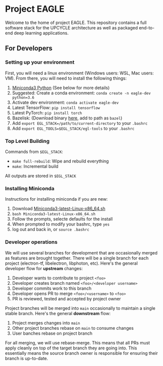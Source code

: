 # Project EAGLE
Welcome to the home of project EAGLE. This repository contains a full software
stack for the UPCYCLE architecture as well as packaged end-to-end deep learning
applications.

## For Developers
### Setting up your environment
First, you will need a linux environment (Windows users: WSL, Mac users: VM).
From there, you will need to install the following things:
1. [Miniconda3 Python](https://docs.conda.io/en/latest/miniconda.html) (See below for more details)
2. Suggested: Create a conda environment: `conda create -n eagle-dev python=3.6`
3. Activate dev environment: `conda activate eagle-dev`
4. Latest TensorFlow: `pip install tensorflow`
5. Latest PyTorch: `pip install torch`
6. Bazelisk: (Download binary [here](https://github.com/bazelbuild/bazelisk/releases), add to path as `bazel`)
7. Add `export EGL_STACK=/path/to/current-directory` to your `.bashrc`
8. Add `export EGL_TOOLS=$EGL_STACK/egl-tools` to your `.bashrc`

### Top Level Building
Commands from `$EGL_STACK`:
* `make full-rebuild`: Wipe and rebuild everything
* `make`: Incremental build

All outputs are stored in `$EGL_STACK`

### Installing Miniconda
Instructions for installing miniconda if you are new:
1. Download [Miniconda3-latest-Linux-x86_64.sh](https://docs.conda.io/en/latest/miniconda.html)
2. `bash Miniconda3-latest-Linux-x86_64.sh`
3. Follow the prompts, selecte defaults for the install
4. When prompted to modify your bashrc, type `yes`
5. log out and back in, or `source .bashrc`

### Developer operations
We will use several branches for development that are occasionally merged as
features are brought together. There will be a single branch for each project
(electron-tf, libelectron, libphoton, etc). Here's the general developer flow
for **upstream** changes:

1. Developer wants to contribute to project `<foo>`
2. Developer creates branch named `<foo>/<developer username>`
3. Developer commits work to this branch
4. Developer opens PR to merge `<foo>/<username>` to `<foo>`
5. PR is reviewed, tested and accepted by project owner

Project branches will be merged into `main` occasionally to maintain a single
stable branch. Here's the general **downstream** flow:

1. Project merges changes into `main`
2. Other project branches rebase on `main` to consume changes
3. User banches rebase on project branch

For all merging, we will use rebase-merge. This means that all PRs must apply
cleanly on top of the target branch they are going into. This essentially means
the source branch owner is responsible for ensuring their branch is up-to-date.

